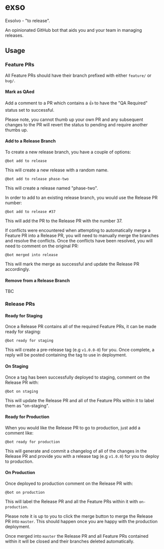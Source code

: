 # exso

Exsolvo - "to release".

An opinionated GitHub bot that aids you and your team in managing releases.

## Usage

### Feature PRs

All Feature PRs should have their branch prefixed with either `feature/` or `bug/`.

#### Mark as QAed

Add a comment to a PR which contains a 👍 to have the "QA Required" status set to successful.

Please note, you cannot thumb up your own PR and any subsequent changes to the PR will revert the status to pending and require another thumbs up.

#### Add to a Release Branch

To create a new release branch, you have a couple of options:

```
@bot add to release
```

This will create a new release with a random name.

```
@bot add to release phase-two
```

This will create a release named "phase-two".

In order to add to an existing release branch, you would use the Release PR number:

```
@bot add to release #37
```

This will add the PR to the Release PR with the number 37.

If conflicts were encountered when attempting to automatically merge a Feature PR into a Release PR, you will need to manually merge the branches and resolve the conflicts. Once the conflicts have been resolved, you will need to comment on the original PR:

```
@bot merged into release
```

This will mark the merge as successful and update the Release PR accordingly.

#### Remove from a Release Branch

TBC

### Release PRs

#### Ready for Staging

Once a Release PR contains all of the required Feature PRs, it can be made ready for staging:

```
@bot ready for staging
```

This will create a pre-release tag (e.g `v1.0.0-0`) for you. Once complete, a reply will be posted containing the tag to use in deployment.

#### On Staging

Once a tag has been successfully deployed to staging, comment on the Release PR with:

```
@bot on staging
```

This will update the Release PR and all of the Feature PRs within it to label them as "on-staging".

#### Ready for Production

When you would like the Release PR to go to production, just add a comment like:

```
@bot ready for production
```

This will generate and commit a changelog of all of the changes in the Release PR and provide you with a release tag (e.g `v1.0.0`) for you to deploy to production.

#### On Production

Once deployed to production comment on the Release PR with:

```
@bot on production
```

This will label the Release PR and all the Feature PRs within it with `on-production`.

Please note it is up to you to click the merge button to merge the Release PR into `master`. This should happen once you are happy with the production deployment.

Once merged into `master` the Release PR and all Feature PRs contained within it will be closed and their branches deleted automatically.
